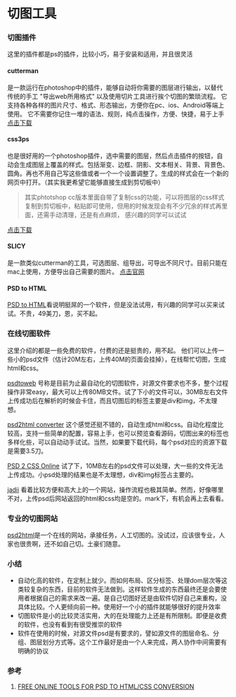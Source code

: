 # 切图工具

### 切图插件
这里的插件都是ps的插件，比较小巧，易于安装和适用，并且很灵活

#### cutterman
是一款运行在photoshop中的插件，能够自动将你需要的图层进行输出，以替代传统的手工 "导出web所用格式" 以及使用切片工具进行挨个切图的繁琐流程。
它支持各种各样的图片尺寸、格式、形态输出，方便你在pc、ios、Android等端上使用。
它不需要你记住一堆的语法、规则，纯点击操作，方便、快捷，易于上手
[点击下载](http://www.cutterman.cn/v2/cutterman)

#### css3ps
也是很好用的一个photoshop插件，选中需要的图层，然后点击插件的按钮，自动会生成图层上覆盖的样式。包括渐变、边框、阴影、文本相关、背景、背景色、圆角。再也不用自己写这些值或者一个一个设置调整了。生成的样式会在一个新的网页中打开。（其实我更希望它能够直接生成到剪切板中）
> 其实phtotshop cc版本里面自带了复制css的功能，可以将图层的css样式复制到剪切板中，粘贴即可使用，但用的时候发现会有不少冗余的样式再里面，还需手动清理，还是有点麻烦， 感兴趣的同学可以试试

[点击下载](http://css3ps.com/ )

#### SLICY
是一款类似cutterman的工具，可选图层、组导出，可导出不同尺寸。目前只能在mac上使用，方便导出自己需要的图片。
[点击官网](http://macrabbit.com/slicy/help/)

#### PSD to HTML
[PSD to HTML](http://www.webbsy.com/)看说明挺屌的一个软件，但是没法试用，有兴趣的同学可以买来试试。不贵，49美刀，恩，买不起。

### 在线切图软件
这里介绍的都是一些免费的软件，付费的还是挺贵的，用不起。
他们可以上传一些小的psd文件（估计20M左右，上传40M的页面会挂掉），在线帮忙切图，生成html和css。

[psdtoweb](http://www.psdtoweb.de/index.php) 
号称是目前为止最自动化的切图软件，对源文件要求也不多，整个过程操作非常easy，最大可以上传80MB文件。试了下小的文件可以，30MB左右文件上传成功后在解析的时候会卡住，而且切图后的标签主要是div和img，不太理想。

[psd2html converter](https://psd2htmlconverter.com/en/convert-psd-to-html/) 这个感觉还挺不错的，自动生成html和css。自动化程度比较高，支持一些简单的配置，容易上手，也可以预览查看源码，切图出来的标签也多样化些，可以自动动手试试。当然，如果要下载代码，每个psd对应的资源下载是需要3.5刀。

[PSD 2 CSS Online](http://psd2cssonline.com/) 试了下，10MB左右的psd文件可以处理，大一些的文件无法上传成功。小psd处理的结果也是不太理想，div和img标签占主要的。

[jadii](http://www.jadii.com/) 看着比较方便和高大上的一个网站，操作流程也极其简单。然而，好像哪里不对，上传psd后网站返回的html和css均是空的。mark下，有机会再上去看看。


### 专业的切图网站

[psd2html](https://www.psd2html.com/)是一个在线的网站，承接任务，人工切图的。没试过，应该很专业，人家也很贵啊，还不如自己切。土豪们随意。

### 小结
+ 自动化高的软件，在定制上就少。而如何布局、区分标签、处理dom层次等这类较复杂的东西，目前的软件无法做到。这样软件生成的东西最终还是会要使用者根据自己的需求来改一遍。是自己切图好还是由软件切好自己来重构，没具体比较。个人更倾向前一种。使用好一个小的插件就能够很好的提升效率
+ 切图软件是小的比较灵活实用，大的在处理能力上还是有所限制。即便是收费的软件，也没有看到有很受推崇的软件
+ 软件在使用的时候，对源文件psd是有要求的，譬如源文件的图层命名、分组、图层划分方式等。这个工作最好是由一个人来完成，两人协作中间需要有明确的协议

### 参考
1. [FREE ONLINE TOOLS FOR PSD TO HTML/CSS CONVERSION](http://www.webhostingreviewslist.com/design/free-online-tools-for-psd-to-htmlcss-conversion/ )
